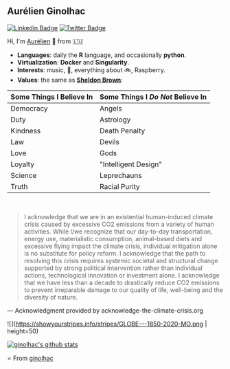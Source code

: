## Aurélien Ginolhac

[![Linkedin Badge](https://img.shields.io/badge/-LinkedIn-blue?style=flat-square&logo=Linkedin&logoColor=white&link=https://www.linkedin.com/in/aurelien-ginolhac-07b33b92/)](https://www.linkedin.com/in/aurelien-ginolhac-07b33b92e/) [![Twitter Badge](https://img.shields.io/badge/-Twitter-1da1f2?style=flat-square&labelColor=1da1f2&logo=twitter&logoColor=white&link=https://www.twitter.com/kingsushigino/)](https://www.twitter.com/kingsushigino/)

Hi, I'm [Aurélien](https://ginolhac.github.io) 👋 from 🇱🇺

- **Languages**: daily the **R** language, and occasionally **python**.
- **Virtualization**: **Docker** and **Singularity**.
- **Interests**: music, :guitar:, everything about :bike:, Raspberry.
- **Values**: the same as [**Sheldon Brown**](https://www.sheldonbrown.com/):

| Some Things I Believe In | Some Things I _Do Not_ Believe In |
| :--- | :--- |
| Democracy | Angels |
| Duty      | Astrology |
| Kindness  | Death Penalty |
| Law      | Devils |
| Love     | Gods |
| Loyalty  | "Intelligent Design" |
| Science   | Leprechauns |
| Truth     | Racial Purity |

<br/>

> I acknowledge that we are in an existential human-induced climate crisis caused by excessive CO2 emissions from a variety of human activities.
While I/we recognize that our day-to-day transportation, energy use, materialistic consumption, animal-based diets and excessive flying impact the climate crisis, individual mitigation alone is no substitute for policy reform.
I acknowledge that the path to resolving this crisis requires systemic societal and structural change supported by strong political intervention rather than individual actions, technological innovation or investment alone.
I acknowledge that we have less than a decade to drastically reduce CO2 emissions to prevent irreparable damage to our quality of life, well-being and the diversity of nature.

— Acknowledgment provided by acknowledge-the-climate-crisis.org

![](https://showyourstripes.info/stripes/GLOBE---1850-2020-MO.png | height=50)

[![ginolhac's github stats](https://github-readme-stats.vercel.app/api?username=ginolhac&show_icons=true)](https://github.com/ginolhac)

⭐️ From [ginolhac](https://github.com/ginolhac?tab=stars)
